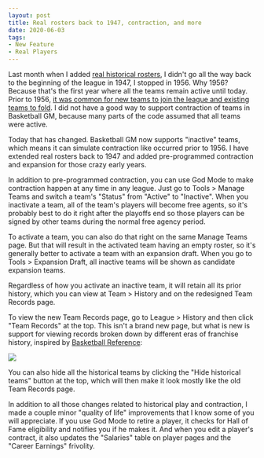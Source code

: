 ```yaml
---
layout: post
title: Real rosters back to 1947, contraction, and more
date: 2020-06-03
tags:
- New Feature
- Real Players
---
```


Last month when I added [real historical rosters](/2020/05/beta-real-rosters-back-to-1956/), I didn't go all the way back to the beginning of the league in 1947, I stopped in 1956. Why 1956? Because that's the first year where all the teams remain active until today. Prior to 1956, [it was common for new teams to join the league and existing teams to fold](https://en.wikipedia.org/wiki/List_of_National_Basketball_Association_seasons). I did not have a good way to support contraction of teams in Basketball GM, because many parts of the code assumed that all teams were active.

Today that has changed. Basketball GM now supports "inactive" teams, which means it can simulate contraction like occurred prior to 1956. I have extended real rosters back to 1947 and added pre-programmed contraction and expansion for those crazy early years.

<!--more-->

In addition to pre-programmed contraction, you can use God Mode to make contraction happen at any time in any league. Just go to Tools > Manage Teams and switch a team's "Status" from "Active" to "Inactive". When you inactivate a team, all of the team's players will become free agents, so it's probably best to do it right after the playoffs end so those players can be signed by other teams during the normal free agency period.

To activate a team, you can also do that right on the same Manage Teams page. But that will result in the activated team having an empty roster, so it's generally better to activate a team with an expansion draft. When you go to Tools > Expansion Draft, all inactive teams will be shown as candidate expansion teams.

Regardless of how you activate an inactive team, it will retain all its prior history, which you can view at Team > History and on the redesigned Team Records page.

To view the new Team Records page, go to League > History and then click "Team Records" at the top. This isn't a brand new page, but what is new is support for viewing records broken down by different eras of franchise history, inspired by [Basketball Reference](https://www.basketball-reference.com/teams/):

<p><img src="/files/team-records.png" class="img-responsive"></p>

You can also hide all the historical teams by clicking the "Hide historical teams" button at the top, which will then make it look mostly like the old Team Records page.

In addition to all those changes related to historical play and contraction, I made a couple minor "quality of life" improvements that I know some of you will appreciate. If you use God Mode to retire a player, it checks for Hall of Fame eligibility and notifies you if he makes it. And when you edit a player's contract, it also updates the "Salaries" table on player pages and the "Career Earnings" frivolity.
